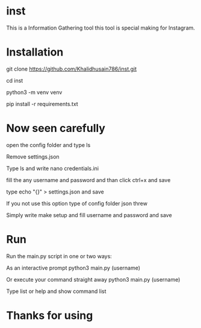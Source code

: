 # inst 
This is a Information Gathering tool 
this tool is special making for Instagram.

# Installation

git clone https://github.com/Khalidhusain786/inst.git

cd inst

python3 -m venv venv

pip install -r requirements.txt

# Now seen carefully

open the config folder and  type ls

Remove  settings.json

Type ls and write nano credentials.ini

fill the any username and password and than click ctrl+x and save 

type echo "{}" > settings.json and save

If you not use this option type of config folder json threw

Simply write make setup and fill username and password and save

# Run
Run the main.py script in one or two ways:

As an interactive prompt python3 main.py (username)
  
Or execute your command straight away python3 main.py (username)
  
Type list or help and show command list 

# Thanks for using 
  
  
